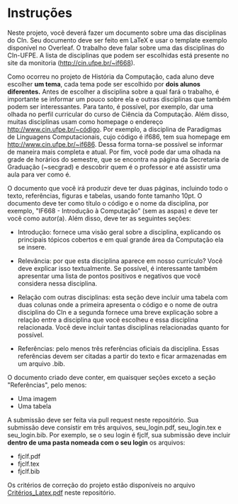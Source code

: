 ﻿<h1>Instruções</h1>

Neste projeto, você deverá fazer um documento sobre uma das disciplinas do CIn. Seu documento deve ser feito em LaTeX e usar o template exemplo disponível no Overleaf. O trabalho deve falar sobre uma das disciplinas do CIn-UFPE. A lista de disciplinas que podem ser escolhidas está presente no site da monitoria (http://cin.ufpe.br/~if668).<br>

Como ocorreu no projeto de História da Computação, cada aluno deve escolher <b>um tema</b>, cada tema pode ser escolhido por <b>dois alunos diferentes.</b> Antes de escolher a disciplina sobre a qual fará o trabalho, é importante se informar um pouco sobre ela e outras disciplinas que também podem ser interessantes. Para tanto, é possível, por exemplo, dar uma olhada no perfil curricular do curso de Ciência da Computação. Além disso, muitas disciplinas usam como homepage o endereço http://www.cin.ufpe.br/~código. Por exemplo, a disciplina de Paradigmas de Linguagens Computacionais, cujo código é if686, tem sua homepage em http://www.cin.ufpe.br/~if686. Dessa forma torna-se possível se informar de maneira mais completa e atual. Por fim, você pode dar uma olhada na grade de horários do semestre, que se encontra na página da Secretaria de Graduação (~secgrad) e descobrir quem é o professor e até assistir uma aula para ver como é.<br>

O documento que você irá produzir deve ter duas páginas, incluindo todo o texto, referências, figuras e tabelas, usando fonte tamanho 10pt. O documento deve ter como título o código e o nome da disciplina, por exemplo, "IF668 - Introdução à Computação" (sem as aspas) e deve ter você como autor(a). Além disso, deve ter as seguintes seções: 

- Introdução: fornece uma visão geral sobre a disciplina, explicando os principais tópicos cobertos e em qual grande área da Computação ela se insere. 

- Relevância: por que esta disciplina aparece em nosso currículo? Você deve explicar isso textualmente. Se possível, é interessante também apresentar uma lista de pontos positivos e negativos que você considera nessa disciplina. 

- Relação com outras disciplinas: esta seção deve incluir uma tabela com duas colunas onde a primeira apresenta o código e o nome de outra disciplina do CIn e a segunda fornece uma breve explicação sobre a relação entre a disciplina que você escolheu e essa disciplina relacionada. Você deve incluir tantas disciplinas relacionadas quanto for possível. 

- Referências: pelo menos três referências oficiais da disciplina. Essas referências devem ser citadas a partir do texto e ficar armazenadas em um arquivo .bib. 

O documento criado deve conter, em quaisquer seções exceto a seção "Referências", pelo menos:
- Uma imagem
- Uma tabela

A submissão deve ser feita via pull request neste repositório. Sua submissão deve consistir em três arquivos, seu_login.pdf, seu_login.tex e seu_login.bib. Por exemplo, se o seu login é fjclf, sua submissão deve incluir <b>dentro de uma pasta nomeada com o seu login</b> os arquivos:

- fjclf.pdf
- fjclf.tex
- fjclf.bib


Os critérios de correção do projeto estão disponíveis no arquivo <a href="https://github.com/monitoria-ic-cc-ufpe/Projeto_Latex/blob/master/Crit%C3%A9rios%20LaTeX.pdf">Critérios_Latex.pdf</a> neste repositório.
